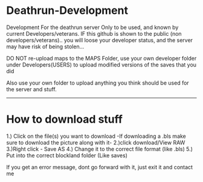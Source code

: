 # Deathrun-Development
Development For the deathrun server
Only to be used, and known by current Developers/veterans.
IF this github is shown to the public (non developers/veterans).. you will loose your developer status, and the server may have risk of being stolen...

DO NOT re-upload maps to the MAPS Folder, use your own developer folder under Developers(USERS) to upload modified versions of the saves that you did

Also use your own folder to upload anything you think should be used for the server and stuff.


-----------------------------------------------------------------------------------------------------
# How to download stuff
1.) Click on the file(s) you want to download
      -If downloading a .bls make sure to download the picture along with it-
2.)click download/View RAW
3.)Right click - Save AS
4.) Change it to the correct file format (like .bls)
5.) Put into the correct blockland folder (Like saves)

If you get an error message, dont go forward with it, just exit it and contact me
